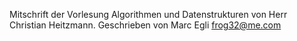 Mitschrift der Vorlesung Algorithmen und Datenstrukturen von Herr Christian Heitzmann.
Geschrieben von Marc Egli frog32@me.com